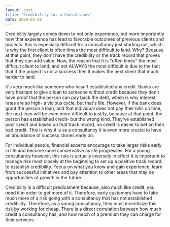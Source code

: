 ```yaml
---
layout: post
title: "Credibility for a Consultancy"
date: 2020-01-28
---
```


Credibility largely comes down to not only experience, but more importantly how
that experience has lead to favorable outcomes of previous clients and projects.
this is especially difficult for a consultancy just starting out, which is why the
first client is often times the most difficult to land. Why? Because at that point,
they don't have the credibility or the track record that proves that they can add
value. Now, the reason that it is "often times" the most difficult client to land,
and not ALWAYS the most difficult is due to the fact that if the project is not
a success then it makes the next client that much harder to land.

It's very much like someone who hasn't established any credit. Banks are very hesitant to give a loan to
someone without credit because they don't have proof that the person can pay back
the debt, which is why interest rates are so high- a vicious cycle, but that's life.
However, if the bank does grant the person a loan, and that individual does not
pay their bills on time, the next loan will be even more difficult to justify, because
at that point, the person has established credit- but the wrong kind. They've established
poor credit and based on that track record, no credit is easier to bet on then bad
credit. This is why it is as a consultancy it is even more crucial to have an abundance
of success stories early on.

For individual people, financial experts encourage to
take larger risks early in life and become more conservative as life progresses.
For a young consultancy however, this rule is actually inversely in effect
It is important to manage risk most closely at the beginning to set up a positive track record.
to establish credibility. Focus on what you know and gain experience, learn from
successful initiatives and pay attention to other areas that may be opportunities
of growth in the future.

Credibility is a difficult predicament because, also much like credit, you need it in order
to get more of it. Therefore, early customers have to take much more of a risk going
with a consultancy that has not established credibility. Therefore, as a young consultancy,
they must incentivize this risk by working for cheap. There is a direct correlation between
how much credit a consultancy has, and how much of a premium they can charge for their
services.

